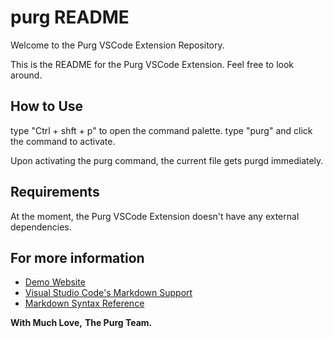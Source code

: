 # purg README
Welcome to the Purg VSCode Extension Repository.

This is the README for the Purg VSCode Extension. Feel free to look around.

## How to Use
type "Ctrl + shft + p" to open the command palette.
type "purg" and click the command to activate.

Upon activating the purg command, the current file gets purgd immediately.

## Requirements

At the moment, the Purg VSCode Extension doesn't have any external dependencies.

## For more information

* [Demo Website](https://purg.netlify.app)
* [Visual Studio Code's Markdown Support](http://code.visualstudio.com/docs/languages/markdown)
* [Markdown Syntax Reference](https://help.github.com/articles/markdown-basics/)

**With Much Love,**
**The Purg Team.**

